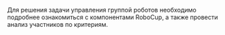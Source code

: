 Для решения задачи управления группой роботов необходимо подробнее ознакомиться с компонентами RoboCup, а также провести анализ участников по критериям.